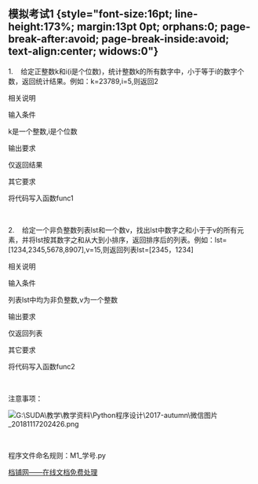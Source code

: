模拟考试1 {style="font-size:16pt; line-height:173%; margin:13pt 0pt; orphans:0; page-break-after:avoid; page-break-inside:avoid; text-align:center; widows:0"}
---------

1.    给定正整数k和i(i是个位数)，统计整数k的所有数字中，小于等于i的数字个数，返回统计结果。例如：k=23789,i=5,则返回2

相关说明

输入条件

k是一个整数,i是个位数

输出要求

仅返回结果

其它要求

将代码写入函数func1

 

2.    给定一个非负整数列表lst和一个数v，找出lst中数字之和小于于v的所有元素，并将lst按其数字之和从大到小排序，返回排序后的列表。例如：lst=[1234,2345,5678,8907],v=15,则返回列表lst=[2345，1234]

相关说明

输入条件

列表lst中均为非负整数,v为一个整数

输出要求

仅返回列表

其它要求

将代码写入函数func2

 

注意事项：

![G:\\SUDA\\教学\\教学资料\\Python程序设计\\2017-autumn\\微信图片\_20181117202426.png](d03beb99-d4da-4cd4-bb04-08b85889accd.001.png)

 

程序文件命名规则：M1\_学号.py

[档铺网——在线文档免费处理](http://www.docpe.com)
